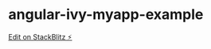 # angular-ivy-myapp-example

[Edit on StackBlitz ⚡️](https://stackblitz.com/edit/angular-ivy-1ddxwk)
